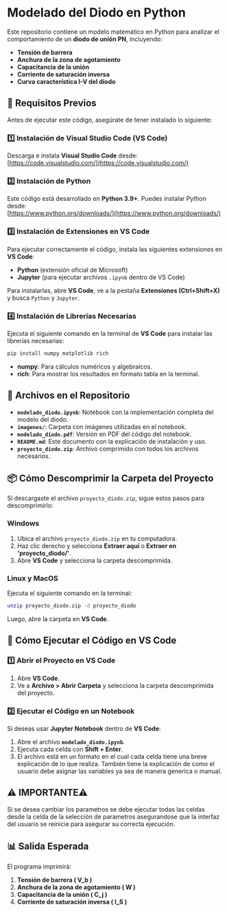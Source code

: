# **Modelado del Diodo en Python**

Este repositorio contiene un modelo matemático en Python para analizar el comportamiento de un **diodo de unión PN**, incluyendo:
- **Tensión de barrera**
- **Anchura de la zona de agotamiento**
- **Capacitancia de la unión**
- **Corriente de saturación inversa**
- **Curva característica I-V del diodo**

## **📌 Requisitos Previos**
Antes de ejecutar este código, asegúrate de tener instalado lo siguiente:

### **1️⃣ Instalación de Visual Studio Code (VS Code)**
Descarga e instala **Visual Studio Code** desde:  
[https://code.visualstudio.com/](https://code.visualstudio.com/)

### **2️⃣ Instalación de Python**
Este código está desarrollado en **Python 3.9+**. Puedes instalar Python desde:  
[https://www.python.org/downloads/](https://www.python.org/downloads/)

### **3️⃣ Instalación de Extensiones en VS Code**
Para ejecutar correctamente el código, instala las siguientes extensiones en **VS Code**:
- **Python** (extensión oficial de Microsoft)
- **Jupyter** (para ejecutar archivos `.ipynb` dentro de VS Code)

Para instalarlas, abre **VS Code**, ve a la pestaña **Extensiones (Ctrl+Shift+X)** y busca `Python` y `Jupyter`.

### **4️⃣ Instalación de Librerías Necesarias**
Ejecuta el siguiente comando en la terminal de **VS Code** para instalar las librerías necesarias:

```bash
pip install numpy matplotlib rich
```

- **numpy**: Para cálculos numéricos y algebraicos.
- **rich**: Para mostrar los resultados en formato tabla en la terminal.

## **📂 Archivos en el Repositorio**
- **`modelado_diodo.ipynb`**: Notebook con la implementación completa del modelo del diodo.
- **`imagenes/`**: Carpeta con imágenes utilizadas en el notebook.
- **`modelado_diodo.pdf`**: Versión en PDF del código del notebook.
- **`README.md`**: Este documento con la explicación de instalación y uso.
- **`proyecto_diodo.zip`**: Archivo comprimido con todos los archivos necesarios.

## **📦 Cómo Descomprimir la Carpeta del Proyecto**
Si descargaste el archivo `proyecto_diodo.zip`, sigue estos pasos para descomprimirlo:

### **Windows**
1. Ubica el archivo `proyecto_diodo.zip` en tu computadora.
2. Haz clic derecho y selecciona **Extraer aquí** o **Extraer en 'proyecto_diodo/'**.
3. Abre **VS Code** y selecciona la carpeta descomprimida.

### **Linux y MacOS**
Ejecuta el siguiente comando en la terminal:
```bash
unzip proyecto_diodo.zip -d proyecto_diodo
```
Luego, abre la carpeta en **VS Code**.

## **🚀 Cómo Ejecutar el Código en VS Code**
### **1️⃣ Abrir el Proyecto en VS Code**
1. Abre **VS Code**.
2. Ve a **Archivo > Abrir Carpeta** y selecciona la carpeta descomprimida del proyecto.

### **2️⃣ Ejecutar el Código en un Notebook**
Si deseas usar **Jupyter Notebook** dentro de **VS Code**:
1. Abre el archivo **`modelado_diodo.ipynb`**.
2. Ejecuta cada celda con **Shift + Enter**.
3. El archivo está en un formato en el cual cada celda tiene una breve explicación de lo que realiza. También tiene la explicación de como el usuario debe asignar las variables ya sea de manera generica o manual.
## ⚠️ IMPORTANTE⚠️
Si se desea cambiar los parametros se debe ejecutar todas las celdas desde la celda de la selección de parametros asegurandose que la interfaz del usuario se reinicie para asegurar su correcta ejecución.   

## **📊 Salida Esperada**
El programa imprimirá:
1. **Tensión de barrera \( V_b \)**
2. **Anchura de la zona de agotamiento \( W \)**
3. **Capacitancia de la unión \( C_j \)**
4. **Corriente de saturación inversa \( I_S \)**
